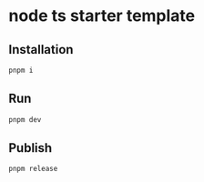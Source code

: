 # node ts starter template

## Installation

```bash
pnpm i
```

## Run

```bash
pnpm dev
```

## Publish

```bash
pnpm release
```
